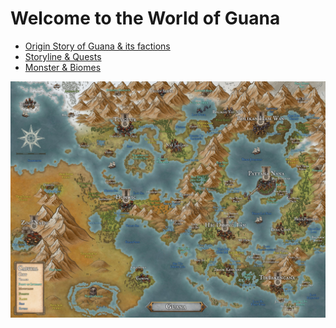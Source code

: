 # Welcome to the World of Guana

- [Origin Story of Guana \& its factions](_Storyline/01_Origin_Story_and_Factions.md)
- [Storyline \& Quests](_Storyline/10_Storyline_and_Quests.md)
- [Monster \& Biomes](_Storyline/15_Monsters_and_Biomes.md)

![World Map](World%20of%20Guana.jpg)